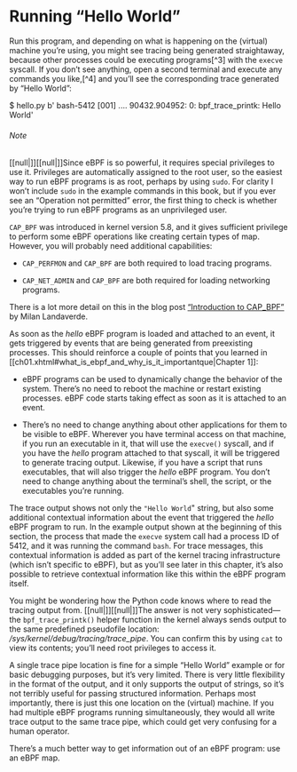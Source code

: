 # Running “Hello World”

Run this program, and depending on what is happening on the (virtual) machine you’re using, you might see tracing being generated straightaway, because other processes could be executing programs[^3] with the `execve` syscall. If you don’t see anything, open a second terminal and execute any commands you like,[^4] and you’ll see the corresponding trace generated by “Hello World”:

$ hello.py
b'     bash-5412    \[001\] .... 90432.904952: 0: bpf\_trace\_printk: Hello World'

###### Note

[[null|]][[null|]]Since eBPF is so powerful, it requires special privileges to use it. Privileges are automatically assigned to the root user, so the easiest way to run eBPF programs is as root, perhaps by using `sudo`. For clarity I won’t include `sudo` in the example commands in this book, but if you ever see an “Operation not permitted” error, the first thing to check is whether you’re trying to run eBPF programs as an unprivileged user.

`CAP_BPF` was introduced in kernel version 5.8, and it gives sufficient privilege to perform some eBPF operations like creating certain types of map. However, you will probably need additional capabilities:

*   `CAP_PERFMON` and `CAP_BPF` are both required to load tracing programs.
    
*   `CAP_NET_ADMIN` and `CAP_BPF` are both required for loading networking programs.
    

There is a lot more detail on this in the blog post [“Introduction to CAP_BPF”](https://oreil.ly/G2zFO) by Milan Landaverde.

As soon as the _hello_ eBPF program is loaded and attached to an event, it gets triggered by events that are being generated from preexisting processes. This should reinforce a couple of points that you learned in [[ch01.xhtml#what_is_ebpf_and_why_is_it_importantque|Chapter 1]]:

*   eBPF programs can be used to dynamically change the behavior of the system. There’s no need to reboot the machine or restart existing processes. eBPF code starts taking effect as soon as it is attached to an event.
    
*   There’s no need to change anything about other applications for them to be visible to eBPF. Wherever you have terminal access on that machine, if you run an executable in it, that will use the `execve()` syscall, and if you have the _hello_ program attached to that syscall, it will be triggered to generate tracing output. Likewise, if you have a script that runs executables, that will also trigger the _hello_ eBPF program. You don’t need to change anything about the terminal’s shell, the script, or the executables you’re running.
    

The trace output shows not only the `"Hello World`" string, but also some additional contextual information about the event that triggered the _hello_ eBPF program to run. In the example output shown at the beginning of this section, the process that made the `execve` system call had a process ID of 5412, and it was running the command `bash`. For trace messages, this contextual information is added as part of the kernel tracing infrastructure (which isn’t specific to eBPF), but as you’ll see later in this chapter, it’s also possible to retrieve contextual information like this within the eBPF program itself.

You might be wondering how the Python code knows where to read the tracing output from. [[null|]][[null|]]The answer is not very sophisticated—the `bpf_trace_printk()` helper function in the kernel always sends output to the same predefined pseudofile location: _/sys/kernel/debug/tracing/trace\_pipe_. You can confirm this by using `cat` to view its contents; you’ll need root privileges to access it.

A single trace pipe location is fine for a simple “Hello World” example or for basic debugging purposes, but it’s very limited. There is very little flexibility in the format of the output, and it only supports the output of strings, so it’s not terribly useful for passing structured information. Perhaps most importantly, there is just this one location on the (virtual) machine. If you had multiple eBPF programs running simultaneously, they would all write trace output to the same trace pipe, which could get very confusing for a human operator.

There’s a much better way to get information out of an eBPF program: use an eBPF map.